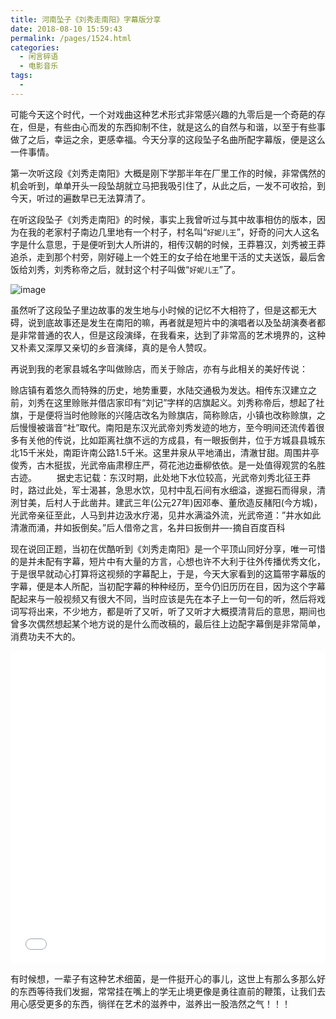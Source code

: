 ```yaml
---
title: 河南坠子《刘秀走南阳》字幕版分享
date: 2018-08-10 15:59:43
permalink: /pages/1524.html
categories:
  - 闲言碎语
  - 电影音乐
tags:
  - 
---
```


可能今天这个时代，一个对戏曲这种艺术形式非常感兴趣的九零后是一个奇葩的存在，但是，有些由心而发的东西抑制不住，就是这么的自然与和谐，以至于有些事做了之后，幸运之余，更感幸福。今天分享的这段坠子名曲所配字幕版，便是这么一件事情。

第一次听这段《刘秀走南阳》大概是刚下学那半年在厂里工作的时候，非常偶然的机会听到，单单开头一段坠胡就立马把我吸引住了，从此之后，一发不可收拾，到今天，听过的遍数早已无法算清了。

在听这段坠子《刘秀走南阳》的时候，事实上我曾听过与其中故事相仿的版本，因为在我的老家村子南边几里地有一个村子，村名叫“`好妮儿王`”，好奇的问大人这名字是什么意思，于是便听到大人所讲的，相传汉朝的时候，王莽篡汉，刘秀被王莽追杀，走到那个村旁，刚好碰上一个姓王的女子给在地里干活的丈夫送饭，最后舍饭给刘秀，刘秀称帝之后，就封这个村子叫做“`好妮儿王`”了。

![image](http://t.eryajf.net/imgs/2021/09/9bac1fc0f8663095.jpg)

虽然听了这段坠子里边故事的发生地与小时候的记忆不大相符了，但是这都无大碍，说到底故事还是发生在南阳的嘛，再者就是短片中的演唱者以及坠胡演奏者都是非常普通的农人，但是这段演绎，在我看来，达到了非常高的艺术境界的，这种又朴素又深厚又亲切的乡音演绎，真的是令人赞叹。

再说到我的老家县城名字叫做赊店，而关于赊店，亦有与此相关的美好传说：

赊店镇有着悠久而特殊的历史，地势重要，水陆交通极为发达。相传东汉建立之前，刘秀在这里赊账并借店家印有“刘记”字样的店旗起义。刘秀称帝后，想起了社旗，于是便将当时他赊账的兴隆店改名为赊旗店，简称赊店，小镇也改称赊旗，之后慢慢被谐音“社”取代。南阳是东汉光武帝刘秀发迹的地方，至今明间还流传着很多有关他的传说，比如距离社旗不远的方成县，有一眼扳倒井，位于方城县县城东北15千米处，南距许南公路1.5千米。这里井泉从平地涌出，清澈甘甜。周围井亭俊秀，古木挺拔，光武帝庙肃穆庄严，荷花池边垂柳依依。是一处值得观赏的名胜古迹。
　　据史志记载：东汉时期，此处地下水位较高，光武帝刘秀北征王莽时，路过此处，军士渴甚，急思水饮，见村中乱石间有水细溢，遂掘石而得泉，清洌甘美，后村人于此凿井。建武三年(公元27年)因邓奉、董欣造反赭阳(今方城)，光武帝亲征至此，人马到井边汲水疗渴，见井水满溢外流，光武帝道：”井水如此清澈而涌，井如扳倒矣。”后人借帝之言，名井曰扳倒井—-摘自百度百科

现在说回正题，当初在优酷听到《刘秀走南阳》是一个平顶山同好分享，唯一可惜的是并未配有字幕，短片中有大量的方言，心想也许不大利于往外传播优秀文化，于是很早就动心打算将这视频的字幕配上，于是，今天大家看到的这篇带字幕版的字幕，便是本人所配，当初配字幕的种种经历，至今仍旧历历在目，因为这个字幕配起来与一般视频又有很大不同，当时应该是先在本子上一句一句的听，然后将戏词写将出来，不少地方，都是听了又听，听了又听才大概摸清背后的意思，期间也曾多次偶然想起某个地方说的是什么而改稿的，最后往上边配字幕倒是非常简单，消费功夫不大的。

<iframe src="//player.bilibili.com/player.html?aid=973692154&bvid=BV1b44y1B7KV&cid=356522115&page=1" scrolling="no" border="0" style="border:0;width:100%;height:auto;min-height:500px;"  frameborder="no" framespacing="0" allowfullscreen="true"> </iframe>

有时候想，一辈子有这种艺术细菌，是一件挺开心的事儿，这世上有那么多那么好的东西等待我们发掘，常常挂在嘴上的学无止境更像是勇往直前的鞭策，让我们去用心感受更多的东西，徜徉在艺术的滋养中，滋养出一股浩然之气！！！
